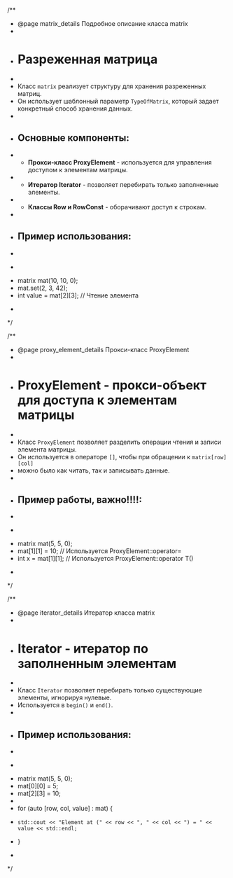 /**
 * @page matrix_details Подробное описание класса matrix
 *
 * # Разреженная матрица
 * 
 * Класс `matrix` реализует структуру для хранения разреженных матриц.
 * Он использует шаблонный параметр `TypeOfMatrix`, который задает конкретный способ хранения данных.
 * 
 * ## Основные компоненты:
 * - **Прокси-класс ProxyElement** - используется для управления доступом к элементам матрицы.
 * - **Итератор Iterator** - позволяет перебирать только заполненные элементы.
 * - **Классы Row и RowConst** - оборачивают доступ к строкам.
 * 
 * ## Пример использования:
 * 
 * ```cpp
 * matrix<int> mat(10, 10, 0);
 * mat.set(2, 3, 42);
 * int value = mat[2][3]; // Чтение элемента
 * ```
 */

/**
 * @page proxy_element_details Прокси-класс ProxyElement
 *
 * # ProxyElement - прокси-объект для доступа к элементам матрицы
 *
 * Класс `ProxyElement` позволяет разделить операции чтения и записи элемента матрицы.
 * Он используется в операторе `[]`, чтобы при обращении к `matrix[row][col]` 
 * можно было как читать, так и записывать данные.
 *
 * ## Пример работы, важно!!!!:
 *
 * ```cpp
 * matrix<int> mat(5, 5, 0);
 * mat[1][1] = 10;  // Используется ProxyElement::operator=
 * int x = mat[1][1]; // Используется ProxyElement::operator T()
 * ```
 */

/**
 * @page iterator_details Итератор класса matrix
 *
 * # Iterator - итератор по заполненным элементам
 *
 * Класс `Iterator` позволяет перебирать только существующие элементы, игнорируя нулевые.
 * Используется в `begin()` и `end()`.
 *
 * ## Пример использования:
 *
 * ```cpp
 * matrix<int> mat(5, 5, 0);
 * mat[0][0] = 5;
 * mat[2][3] = 10;
 *
 * for (auto [row, col, value] : mat) {
 *     std::cout << "Element at (" << row << ", " << col << ") = " << value << std::endl;
 * }
 * ```
 */
